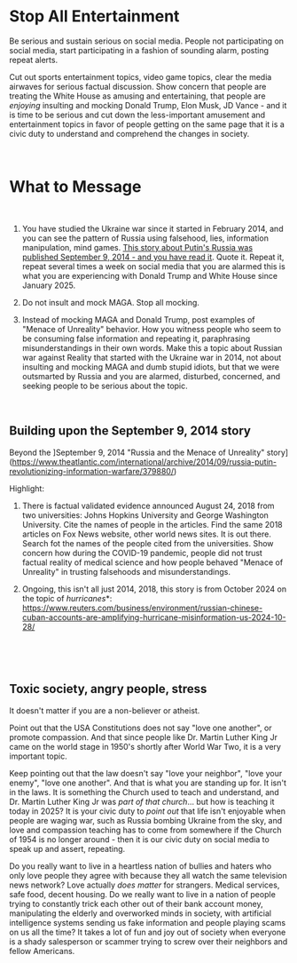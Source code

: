 # Stop All Entertainment

Be serious and sustain serious on social media. People not participating on social media, start participating in a fashion of sounding alarm, posting repeat alerts.

Cut out sports entertainment topics, video game topics, clear the media airwaves for serious factual discussion. Show concern that people are treating the White House as amusing and entertaining, that people are *enjoying* insulting and mocking Donald Trump, Elon Musk, JD Vance - and it is time to be serious and cut down the less-important amusement and entertainment topics in favor of people getting on the same page that it is a civic duty to understand and comprehend the changes in society.

&nbsp;

# What to Message

&nbsp;

1. You have studied the Ukraine war since it started in February 2014, and you can see the pattern of Russia using falsehood, lies, information manipulation, mind games. [This story about Putin's Russia was published September 9, 2014 - and you have read it](https://www.theatlantic.com/international/archive/2014/09/russia-putin-revolutionizing-information-warfare/379880/). Quote it. Repeat it, repeat several times a week on social media that you are alarmed this is what you are experiencing with Donald Trump and White House since January 2025.

2. Do not insult and mock MAGA. Stop all mocking.

3. Instead of mocking MAGA and Donald Trump, post examples of "Menace of Unreality" behavior. How you witness people who seem to be consuming false information and repeating it, paraphrasing misunderstandings in their own words. Make this a topic about Russian war against Reality that started with the Ukraine war in 2014, not about insulting and mocking MAGA and dumb stupid idiots, but that we were outsmarted by Russia and you are alarmed, disturbed, concerned, and seeking people to be serious about the topic.

&nbsp;

## Building upon the September 9, 2014 story

Beyond the ]September 9, 2014 "Russia and the Menace of Unreality" story](https://www.theatlantic.com/international/archive/2014/09/russia-putin-revolutionizing-information-warfare/379880/)

Highlight:

1. There is factual validated evidence announced August 24, 2018 from two universities: Johns Hopkins University and George Washington University. Cite the names of people in the articles. Find the same 2018 articles on Fox News website, other world news sites. It is out there. Search fot the names of the people cited from the universities. Show concern how during the COVID-19 pandemic, people did not trust factual reality of medical science and how people behaved "Menace of Unreality" in trusting falsehoods and misunderstandings.

2. Ongoing, this isn't all just 2014, 2018, this story is from October 2024 on the topic of *hurricanes**: https://www.reuters.com/business/environment/russian-chinese-cuban-accounts-are-amplifying-hurricane-misinformation-us-2024-10-28/

&nbsp;

&nbsp;

## Toxic society, angry people, stress

It doesn't matter if you are a non-believer or atheist.

Point out that the USA Constitutions does not say "love one another", or promote compassion. And that since people like Dr. Martin Luther King Jr came on the world stage in 1950's shortly after World War Two, it is a very important topic. 

Keep pointing out that the law doesn't say "love your neighbor", "love your enemy", "love one another". And that is what you are standing up for. It isn't in the laws. It is something the Church used to teach and understand, and Dr. Martin Luther King Jr was *part of that church*... but how is teaching it today in 2025? It is your civic duty to *point out* that life isn't enjoyable when people are waging war, such as Russia bombing Ukraine from the sky, and love and compassion teaching has to come from somewhere if the Church of 1954 is no longer around - then it is our civic duty on social media to speak up and assert, repeating.

Do you really want to live in a heartless nation of bullies and haters who only love people they agree with because they all watch the same television news network? Love actually *does matter* for strangers. Medical services, safe food, decent housing. Do we really want to live in a nation of people trying to constantly trick each other out of their bank account money, manipulating the elderly and overworked minds in society, with artificial intelligence systems sending us fake information and people playing scams on us all the time? It takes a lot of fun and joy out of society when everyone is a shady salesperson or scammer trying to screw over their neighbors and fellow Americans.
